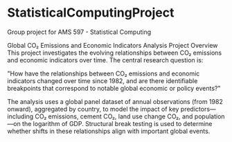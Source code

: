 # StatisticalComputingProject
Group project for AMS 597 - Statistical Computing

Global CO₂ Emissions and Economic Indicators Analysis
Project Overview
This project investigates the evolving relationships between CO₂ emissions and economic indicators over time. The central research question is:

"How have the relationships between CO₂ emissions and economic indicators changed over time since 1982, and are there identifiable breakpoints that correspond to notable global economic or policy events?"

The analysis uses a global panel dataset of annual observations (from 1982 onward), aggregated by country, to model the impact of key predictors—including CO₂ emissions, cement CO₂, land use change CO₂, and population—on the logarithm of GDP. Structural break testing is used to determine whether shifts in these relationships align with important global events.